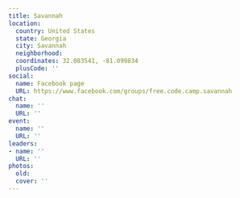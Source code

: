 ```yaml
---
title: Savannah
location:
  country: United States
  state: Georgia
  city: Savannah
  neighborhood: 
  coordinates: 32.083541, -81.099834
  plusCode: ''
social:
  name: Facebook page
  URL: https://www.facebook.com/groups/free.code.camp.savannah
chat:
  name: ''
  URL: ''
event:
  name: ''
  URL: ''
leaders:
- name: ''
  URL: ''
photos:
  old: 
  cover: ''
---
```

